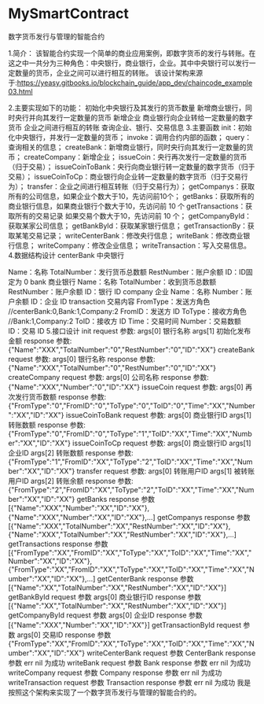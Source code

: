 # MySmartContract
数字货币发行与管理的智能合约

1.简介：
该智能合约实现一个简单的商业应用案例，即数字货币的发行与转账。在这之中一共分为三种角色：中央银行，商业银行，企业。其中中央银行可以发行一定数量的货币，企业之间可以进行相互的转账。
该设计架构来源于:https://yeasy.gitbooks.io/blockchain_guide/app_dev/chaincode_example03.html

2.主要实现如下的功能：
初始化中央银行及其发行的货币数量
新增商业银行，同时央行并向其发行一定数量的货币
新增企业
商业银行向企业转给一定数量的数字货币
企业之间进行相互的转账
查询企业、银行、交易信息
3.主要函数
init：初始化中央银行，并发行一定数量的货币；
invoke：调用合约内部的函数；
query：查询相关的信息；
createBank：新增商业银行，同时央行向其发行一定数量的货币；
createCompany：新增企业；
issueCoin：央行再次发行一定数量的货币（归于交易）；
issueCoinToBank：央行向商业银行转一定数量的数字货币（归于交易）；
issueCoinToCp：商业银行向企业转一定数量的数字货币（归于交易行为）；
transfer：企业之间进行相互转账（归于交易行为）；
getCompanys：获取所有的公司信息，如果企业个数大于10，先访问前10个；
getBanks：获取所有的商业银行信息，如果商业银行个数大于10，先访问前 10 个
getTransactions：获取所有的交易记录 如果交易个数大于10，先访问前 10 个；
getCompanyById：获取某家公司信息；
getBankById：获取某家银行信息；
getTransactionBy：获取某笔交易记录；
writeCenterBank：修改央行信息；
writeBank：修改商业银行信息；
writeCompany：修改企业信息；
writeTransaction：写入交易信息。
4.数据结构设计
centerBank 中央银行

Name：名称
TotalNumber：发行货币总数额
RestNumber：账户余额
ID：ID固定为 0
bank 商业银行
Name：名称
TotalNumber：收到货币总数额
RestNumber：账户余额
ID：银行 ID
company 企业
Name：名称
Number：账户余额
ID：企业 ID
transaction 交易内容
FromType：发送方角色 //centerBank:0,Bank:1,Company:2
FromID：发送方 ID
ToType：接收方角色 //Bank:1,Company:2
ToID：接收方 ID
Time：交易时间
Number：交易数额
ID：交易 ID
5.接口设计
init
request 参数:
args[0] 银行名称
args[1] 初始化发布金额
response 参数:
{"Name":"XXX","TotalNumber":"0","RestNumber":"0","ID":"XX"}
createBank
request 参数:
args[0] 银行名称
response 参数:
{"Name":"XXX","TotalNumber":"0","RestNumber":"0","ID":"XX"}
createCompany
request 参数:
args[0] 公司名称
response 参数:
{"Name":"XXX","Number":"0","ID":"XX"}
issueCoin
request 参数:
args[0] 再次发行货币数额
response 参数:
{"FromType":"0","FromID":"0","ToType":"0","ToID":"0","Time":"XX","Number":"XX","ID":"XX"}
issueCoinToBank
request 参数:
args[0] 商业银行ID
args[1] 转账数额
response 参数:
{"FromType":"0","FromID":"0","ToType":"1","ToID":"XX","Time":"XX","Number":"XX","ID":"XX"}
issueCoinToCp
request 参数:
args[0] 商业银行ID
args[1] 企业ID
args[2] 转账数额
response 参数:
{"FromType":"1","FromID":"XX","ToType":"2","ToID":"XX","Time":"XX","Number":"XX","ID":"XX"}
transfer
request 参数:
args[0] 转账用户ID
args[1] 被转账用户ID
args[2] 转账余额
response 参数:
{"FromType":"2","FromID":"XX","ToType":"2","ToID":"XX","Time":"XX","Number":"XX","ID":"XX"}
getBanks
response 参数
[{"Name":"XXX","Number":"XX","ID":"XX"},{"Name":"XXX","Number":"XX","ID":"XX"},...]
getCompanys
response 参数
[{"Name":"XXX","TotalNumber":"XX","RestNumber":"XX","ID":"XX"},{"Name":"XXX","TotalNumber":"XX","RestNumber":"XX","ID":"XX"},...]
getTransactions
response 参数
[{"FromType":"XX","FromID":"XX","ToType":"XX","ToID":"XX","Time":"XX","Number":"XX","ID":"XX"},{"FromType":"XX","FromID":"XX","ToType":"XX","ToID":"XX","Time":"XX","Number":"XX","ID":"XX"},...]
getCenterBank
response 参数
[{"Name":"XX","TotalNumber":"XX","RestNumber":"XX","ID":"XX"}]
getBankById
request 参数
args[0] 商业银行ID
response 参数
[{"Name":"XX","TotalNumber":"XX","RestNumber":"XX","ID":"XX"}]
getCompanyById
request 参数
args[0] 企业ID
response 参数
[{"Name":"XXX","Number":"XX","ID":"XX"}]
getTransactionById
request 参数
args[0] 交易ID
response 参数
{"FromType":"XX","FromID":"XX","ToType":"XX","ToID":"XX","Time":"XX","Number":"XX","ID":"XX"}
writeCenterBank
request 参数
CenterBank
response 参数
err  nil 为成功
writeBank
request 参数
Bank
response 参数
err  nil 为成功
writeCompany
request 参数
Company
response 参数
err  nil 为成功
writeTransaction
request 参数
Transaction
response 参数
 err nil 为成功 
我是按照这个架构来实现了一个数字货币发行与管理的智能合约的。
